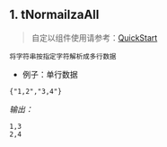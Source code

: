 ## 1. tNormailzaAll

> 自定以组件使用请参考：[QuickStart]( https://luoaijun.github.io/com.cdes.custom.talend/#/chapter3/chapter3)

```
将字符串按指定字符解析成多行数据
```



- 例子：单行数据

```
{"1,2","3,4"}
```

*输出：*

```
1,3  
2,4
```